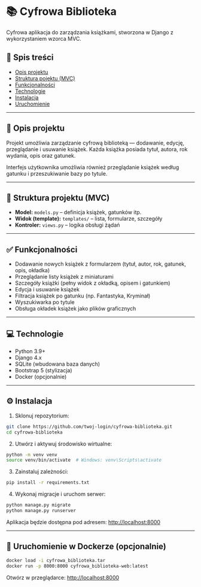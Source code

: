 # 📚 Cyfrowa Biblioteka

Cyfrowa aplikacja do zarządzania książkami, stworzona w Django z wykorzystaniem wzorca MVC.

## 📑 Spis treści

- [Opis projektu](#opis-projektu)
- [Struktura pojektu (MVC)](#-struktura-projektu-mvc)
- [Funkcjonalności](#funkcjonalności)
- [Technologie](#technologie)
- [Instalacja](#instalacja)
- [Uruchomienie](#uruchomienie)

---

## 📝 Opis projektu

Projekt umożliwia zarządzanie cyfrową biblioteką — dodawanie, edycję, przeglądanie i usuwanie książek. Każda książka posiada tytuł, autora, rok wydania, opis oraz gatunek.

Interfejs użytkownika umożliwia również przeglądanie książek według gatunku i przeszukiwanie bazy po tytule.

---

## 📂 Struktura projektu (MVC)

- **Model:** `models.py` – definicja książek, gatunków itp.
- **Widok (template):** `templates/` – lista, formularze, szczegóły
- **Kontroler:** `views.py` – logika obsługi żądań

---

## ✅ Funkcjonalności

- Dodawanie nowych książek z formularzem (tytuł, autor, rok, gatunek, opis, okładka)
- Przeglądanie listy książek z miniaturami
- Szczegóły książki (pełny widok z okładką, opisem i gatunkiem)
- Edycja i usuwanie książek
- Filtracja książek po gatunku (np. Fantastyka, Kryminał)
- Wyszukiwarka po tytule
- Obsługa okładek książek jako plików graficznych

---

## 💻 Technologie

- Python 3.9+
- Django 4.x
- SQLite (wbudowana baza danych)
- Bootstrap 5 (stylizacja)
- Docker (opcjonalnie)

---

## ⚙️ Instalacja

1. Sklonuj repozytorium:

```bash
git clone https://github.com/twoj-login/cyfrowa-biblioteka.git
cd cyfrowa-biblioteka
```

2. Utwórz i aktywuj środowisko wirtualne:

```bash
python -m venv venv
source venv/bin/activate  # Windows: venv\Scripts\activate
```

3. Zainstaluj zależności:

```bash
pip install -r requirements.txt
```

4. Wykonaj migracje i uruchom serwer:

```bash
python manage.py migrate
python manage.py runserver
```

Aplikacja będzie dostępna pod adresem: [http://localhost:8000](http://localhost:8000)

---

## 🐳 Uruchomienie w Dockerze (opcjonalnie)

```bash
docker load -i cyfrowa_biblioteka.tar
docker run -p 8000:8000 cyfrowa_biblioteka-web:latest
```

Otwórz w przeglądarce: [http://localhost:8000](http://localhost:8000)

